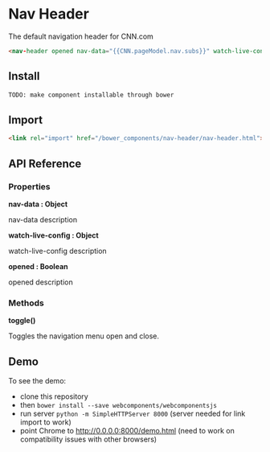 # Nav Header
The default navigation header for CNN.com

```html
<nav-header opened nav-data="{{CNN.pageModel.nav.subs}}" watch-live-config="{{appConfig.watchLiveButton.link}}"></nav-header>
```

## Install

```bash
TODO: make component installable through bower
```

## Import

```html
<link rel="import" href="/bower_components/nav-header/nav-header.html">
```

## API Reference

### Properties

**nav-data : Object**

nav-data description


**watch-live-config : Object**

watch-live-config description


**opened : Boolean**

opened description


### Methods

**toggle()**

Toggles the navigation menu open and close.



## Demo

To see the demo:
- clone this repository
- then `bower install --save webcomponents/webcomponentsjs`
- run server `python -m SimpleHTTPServer 8000` (server needed for link import to work)
- point Chrome to http://0.0.0.0:8000/demo.html (need to work on compatibility issues with other browsers)
